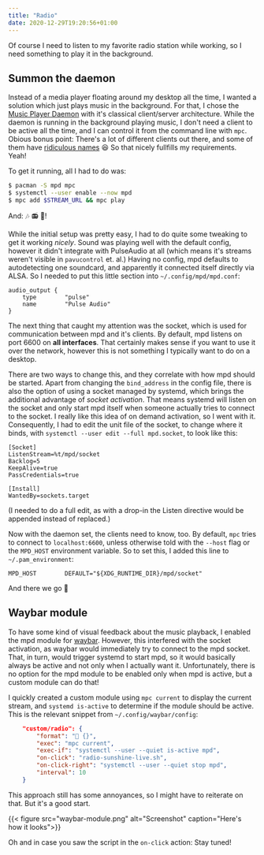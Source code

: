 ```yaml
---
title: "Radio"
date: 2020-12-29T19:20:56+01:00
---
```


Of course I need to listen to my favorite radio station while working, so I need something to play it in the background.

<!--more-->

## Summon the daemon

Instead of a media player floating around my desktop all the time, I wanted a solution which just plays music in the background.
For that, I chose the [Music Player Daemon][mpd] with it's classical client/server architecture.
While the daemon is running in the background playing music, I don't need a client to be active all the time, and I can control it from the command line with `mpc`.
Obious bonus point: There's a lot of different clients out there, and some of them have [ridiculous names](https://git.janouch.name/p/nncmpp/) :laughing:
So that nicely fullfills my requirements. Yeah!

To get it running, all I had to do was:
```sh
$ pacman -S mpd mpc
$ systemctl --user enable --now mpd
$ mpc add $STREAM_URL && mpc play
```
And: :notes: :radio: :tada:!

While the initial setup was pretty easy, I had to do quite some tweaking to get it working *nicely*.
Sound was playing well with the default config, however it didn't integrate with PulseAudio at all (which means it's streams weren't visible in `pavucontrol` et. al.)
Having no config, mpd defaults to autodetecting one soundcard, and apparently it connected itself directly via ALSA.
So I needed to put this little section into `~/.config/mpd/mpd.conf`:
```
audio_output {
    type        "pulse"
    name        "Pulse Audio"
}
```

The next thing that caught my attention was the socket, which is used for communication between mpd and it's clients.
By default, mpd listens on port 6600 on **all interfaces**.
That certainly makes sense if you want to use it over the network, however this is not something I typically want to do on a desktop.

There are two ways to change this, and they correlate with how mpd should be started.
Apart from changing the `bind_address` in the config file, there is also the option of using a socket managed by systemd, which brings the additional advantage of *socket activation*.
That means systemd will listen on the socket and only start mpd itself when someone actually tries to connect to the socket.
I really like this idea of on demand activation, so I went with it.
Consequently, I had to edit the unit file of the socket, to change where it binds, with `systemctl --user edit --full mpd.socket`, to look like this:
```
[Socket]
ListenStream=%t/mpd/socket
Backlog=5
KeepAlive=true
PassCredentials=true

[Install]
WantedBy=sockets.target
```
(I needed to do a full edit, as with a drop-in the Listen directive would be appended instead of replaced.)

Now with the daemon set, the clients need to know, too.
By default, `mpc` tries to connect to `localhost:6600`, unless otherwise told with the `--host` flag or the `MPD_HOST` environment variable.
So to set this, I added this line to `~/.pam_environment`:
```
MPD_HOST        DEFAULT="${XDG_RUNTIME_DIR}/mpd/socket"
```

And there we go :tada:

## Waybar module

To have some kind of visual feedback about the music playback, I enabled the mpd module for [waybar][waybar].
However, this interfered with the socket activation, as waybar would immediately try to connect to the mpd socket.
That, in turn, would trigger systemd to start mpd, so it would basically always be active and not only when I actually want it.
Unfortunately, there is no option for the mpd module to be enabled only when mpd is active, but a custom module can do that!

I quickly created a custom module using `mpc current` to display the current stream, and `systemd is-active` to determine if the module should be active.
This is the relevant snippet from `~/.config/waybar/config`:
```json
    "custom/radio": {
        "format": " {}",
        "exec": "mpc current",
        "exec-if": "systemctl --user --quiet is-active mpd",
        "on-click": "radio-sunshine-live.sh",
        "on-click-right": "systemctl --user --quiet stop mpd",
        "interval": 10
    }
```

This approach still has some annoyances, so I might have to reiterate on that.
But it's a good start.

{{< figure src="waybar-module.png" alt="Screenshot" caption="Here's how it looks">}}

Oh and in case you saw the script in the `on-click` action: Stay tuned!

[waybar]: https://github.com/Alexays/Waybar
[mpd]: https://www.musicpd.org/
